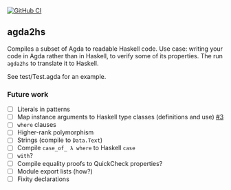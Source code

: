 [![GitHub CI](https://github.com/agda/agda2hs/workflows/CI/badge.svg)](https://github.com/agda/agda2hs/actions)

## agda2hs

Compiles a subset of Agda to readable Haskell code.
Use case: writing your code in Agda rather than in Haskell,
to verify some of its properties.
The run `agda2hs` to translate it to Haskell.

See test/Test.agda for an example.

### Future work

- [ ] Literals in patterns
- [ ] Map instance arguments to Haskell type classes (definitions and use) [#3](https://github.com/agda/agda2hs/pull/3)
- [ ] `where` clauses
- [ ] Higher-rank polymorphism
- [ ] Strings (compile to `Data.Text`)
- [ ] Compile `case_of_ λ where` to Haskell `case`
- [ ] `with`?
- [ ] Compile equality proofs to QuickCheck properties?
- [ ] Module export lists (how?)
- [ ] Fixity declarations
